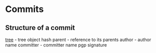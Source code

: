 # Commits

## Structure of a commit
[tree](tree.md) - tree object hash
parent - reference to its parents
author - author name
committer - committer name
pgp signature
